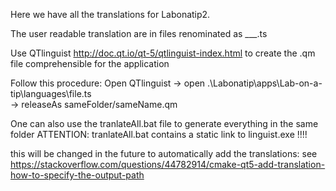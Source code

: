 Here we have all the translations for Labonatip2. 

The user readable translation are in files renominated as ___.ts

Use QTlinguist http://doc.qt.io/qt-5/qtlinguist-index.html 
to create the .qm file comprehensible for the application

Follow this procedure: 
Open QTlinguist 
-> open .\Labonatip\apps\Lab-on-a-tip\languages\file.ts  
-> releaseAs   sameFolder/sameName.qm

One can also use the tranlateAll.bat file to generate everything in the same folder
ATTENTION: tranlateAll.bat contains a static link to linguist.exe !!!!

this will be changed in the future to automatically add the translations:
see https://stackoverflow.com/questions/44782914/cmake-qt5-add-translation-how-to-specify-the-output-path